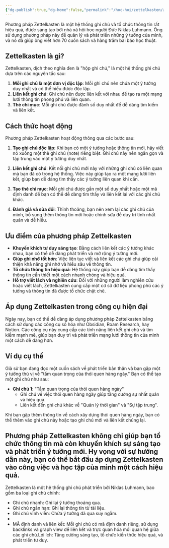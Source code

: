 ```yaml
---
{"dg-publish":true,"dg-home":false,"permalink":"/hoc-hoi/zettelkasten/zettelkasten/","dgPassFrontmatter":true,"noteIcon":"","updated":"2025-01-14T22:13:51.361+07:00"}
---
```


Phương pháp Zettelkasten là một hệ thống ghi chú và tổ chức thông tin rất hiệu quả, được sáng tạo bởi nhà xã hội học người Đức Niklas Luhmann. Ông sử dụng phương pháp này để quản lý và phát triển những ý tưởng của mình, và nó đã giúp ông viết hơn 70 cuốn sách và hàng trăm bài báo học thuật.

## Zettelkasten là gì?
Zettelkasten, dịch theo nghĩa đen là "hộp ghi chú," là một hệ thống ghi chú dựa trên các nguyên tắc sau:
1. **Mỗi ghi chú là một đơn vị độc lập**: Mỗi ghi chú nên chứa một ý tưởng duy nhất và có thể hiểu được độc lập.
2. **Liên kết ghi chú**: Ghi chú nên được liên kết với nhau để tạo ra một mạng lưới thông tin phong phú và liên quan.
3. **Thẻ chỉ mục**: Mỗi ghi chú được đánh số duy nhất để dễ dàng tìm kiếm và liên kết.

## Cách thức hoạt động
Phương pháp Zettelkasten hoạt động thông qua các bước sau:

1. **Tạo ghi chú độc lập**: Khi bạn có một ý tưởng hoặc thông tin mới, hãy viết nó xuống một thẻ ghi chú (note) riêng biệt. Ghi chú này nên ngắn gọn và tập trung vào một ý tưởng duy nhất.

2. **Liên kết ghi chú**: Kết nối ghi chú mới này với những ghi chú có liên quan mà bạn đã có trong hệ thống. Việc này giúp tạo ra một mạng lưới liên kết, giúp bạn dễ dàng tìm thấy các ý tưởng liên quan khi cần.

3. **Tạo thẻ chỉ mục**: Mỗi ghi chú được gắn một số duy nhất hoặc một mã định danh để bạn có thể dễ dàng tìm thấy và liên kết lại với các ghi chú khác.

4. **Đánh giá và sửa đổi**: Thỉnh thoảng, bạn nên xem lại các ghi chú của mình, bổ sung thêm thông tin mới hoặc chỉnh sửa để duy trì tính nhất quán và dễ hiểu.

## Ưu điểm của phương pháp Zettelkasten
- **Khuyến khích tư duy sáng tạo**: Bằng cách liên kết các ý tưởng khác nhau, bạn có thể dễ dàng phát triển và mở rộng ý tưởng mới.
- **Giúp ghi nhớ tốt hơn**: Việc liên tục viết và liên kết các ghi chú giúp cải thiện khả năng ghi nhớ và hiểu sâu về thông tin.
- **Tổ chức thông tin hiệu quả**: Hệ thống này giúp bạn dễ dàng tìm thấy thông tin cần thiết một cách nhanh chóng và hiệu quả.
- **Hỗ trợ viết lách và nghiên cứu**: Đối với những người làm nghiên cứu hoặc viết lách, Zettelkasten cung cấp một cơ sở dữ liệu phong phú các ý tưởng và thông tin đã được tổ chức chặt chẽ.

## Áp dụng Zettelkasten trong công cụ hiện đại
Ngày nay, bạn có thể dễ dàng áp dụng phương pháp Zettelkasten bằng cách sử dụng các công cụ số hóa như Obsidian, Roam Research, hay Notion. Các công cụ này cung cấp các tính năng liên kết ghi chú và tìm kiếm mạnh mẽ, giúp bạn duy trì và phát triển mạng lưới thông tin của mình một cách dễ dàng hơn.

## Ví dụ cụ thể
Giả sử bạn đang đọc một cuốn sách về phát triển bản thân và bạn gặp một ý tưởng thú vị về "tầm quan trọng của thói quen hàng ngày." Bạn có thể tạo một ghi chú như sau:

- **Ghi chú 1**: "Tầm quan trọng của thói quen hàng ngày"
  - Ghi chú về việc thói quen hàng ngày giúp tăng cường sự nhất quán và hiệu quả.
  - Liên kết đến ghi chú khác về "Quản lý thời gian" và "Sự tập trung".

Khi bạn gặp thêm thông tin về cách xây dựng thói quen hàng ngày, bạn có thể thêm vào ghi chú này hoặc tạo ghi chú mới và liên kết chúng lại.

Phương pháp Zettelkasten không chỉ giúp bạn tổ chức thông tin mà còn khuyến khích sự sáng tạo và phát triển ý tưởng mới. Hy vọng với sự hướng dẫn này, bạn có thể bắt đầu áp dụng Zettelkasten vào công việc và học tập của mình một cách hiệu quả.
---

Zettelkasten là một hệ thống ghi chú phát triển bởi Niklas Luhmann, bao gồm ba loại ghi chú chính:
- Ghi chú nhanh: Ghi lại ý tưởng thoáng qua.
- Ghi chú ngắn hạn: Ghi lại thông tin từ tài liệu.
- Ghi chú vĩnh viễn: Chứa ý tưởng đã qua suy ngẫm.
- 
- MÃ định danh và liên kết: Mỗi ghi chú có mã định danh riêng, sử dụng backlinks và graph view để liên kết và trực quan hóa mối quan hệ giữa các ghi chú.Lợi ích: Tăng cường sáng tạo, tổ chức kiến thức hiệu quả, và phát triển tư duy.





 


 